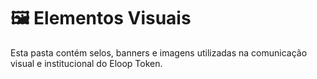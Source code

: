 # 🖼️ Elementos Visuais

Esta pasta contém selos, banners e imagens utilizadas na comunicação visual e institucional do Eloop Token.
